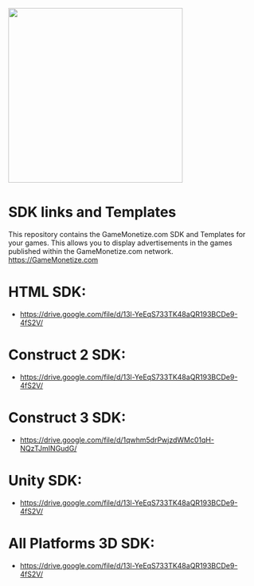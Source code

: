 <img src="https://gamemonetize.com/gamemonetize-logo-github.png" width="350" alt="" data-canonical-src="https://gamemonetize.com/gamemonetize-logo-github.png">  &nbsp;&nbsp;

# SDK links and Templates
This repository contains the GameMonetize.com SDK and Templates for your games. This allows you to display advertisements in the games published within the GameMonetize.com network. https://GameMonetize.com

# HTML SDK:
- https://drive.google.com/file/d/13l-YeEqS733TK48aQR193BCDe9-4fS2V/

# Construct 2 SDK:
- https://drive.google.com/file/d/13l-YeEqS733TK48aQR193BCDe9-4fS2V/

# Construct 3 SDK:
- https://drive.google.com/file/d/1qwhm5drPwjzdWMc01qH-NQzTJmINGudG/

# Unity SDK:
- https://drive.google.com/file/d/13l-YeEqS733TK48aQR193BCDe9-4fS2V/

# All Platforms 3D SDK:
- https://drive.google.com/file/d/13l-YeEqS733TK48aQR193BCDe9-4fS2V/
